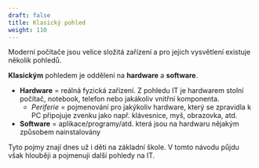 ```yaml
---
draft: false
title: Klasický pohled
weight: 110
---
```


Moderní počítače jsou velice složitá zařízení a pro jejich vysvětlení existuje několik pohledů.

**Klasickým** pohledem je oddělení na **hardware** a **software**.

- **Hardware** = reálná fyzická zařízení. Z pohledu IT je hardwarem stolní počítač, notebook, telefon nebo jakákoliv vnitřní komponenta.
  - *Periferie* = pojmenování pro jakýkoliv hardware, který se zpravidla k PC připojuje zvenku jako např. klávesnice, myš, obrazovka, atd.
- **Software** = aplikace/programy/atd. která jsou na hardwaru nějakým způsobem nainstalovány

Tyto pojmy znají dnes už i děti na základní škole. V tomto návodu půjdu však hlouběji a pojmenuji další pohledy na IT.